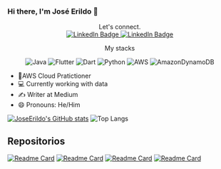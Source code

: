 ### Hi there, I'm José Erildo 👋

<div align="center">
  Let's connect.
</div>
<div align="center">
  <a href="https://www.linkedin.com/in/joseerildo" target="_blank">
    <img src="https://img.shields.io/badge/LinkedIn-0077B5?style=for-the-badge&logo=linkedin&logoColor=white" alt="LinkedIn Badge">
  </a>
  <a href="https://www.linkedin.com/in/joseerildo" target="_blank">
    <img src="https://img.shields.io/badge/Medium-12100E?style=for-the-badge&logo=medium&logoColor=white" alt="LinkedIn Badge">
  </a> 
</div>

<div align="center">
  
 My stacks
 
![Java](https://img.shields.io/badge/java-%23ED8B00.svg?style=for-the-badge&logo=openjdk&logoColor=white)
![Flutter](https://img.shields.io/badge/Flutter-%2302569B.svg?style=for-the-badge&logo=Flutter&logoColor=white)
![Dart](https://img.shields.io/badge/dart-%230175C2.svg?style=for-the-badge&logo=dart&logoColor=white)
![Python](https://img.shields.io/badge/python-3670A0?style=for-the-badge&logo=python&logoColor=ffdd54)
![AWS](https://img.shields.io/badge/AWS-%23FF9900.svg?style=for-the-badge&logo=amazon-aws&logoColor=white)
![AmazonDynamoDB](https://img.shields.io/badge/Amazon%20DynamoDB-4053D6?style=for-the-badge&logo=Amazon%20DynamoDB&logoColor=white)
</div>

- 💠AWS Cloud Pratictioner
- 💻 Currently working with data
- ✍ Writer at Medium
- 😄 Pronouns: He/Him






<!--
**JoseErildo/JoseErildo** is a ✨ _special_ ✨ repository because its `README.md` (this file) appears on your GitHub profile.

Here are some ideas to get you started:

- 🔭 I’m currently working on ...
- 🌱 I’m currently learning ...
- 👯 I’m looking to collaborate on ...
- 🤔 I’m looking for help with ...
- 💬 Ask me about ...
- 📫 How to reach me: ...
- 😄 Pronouns: ...
- ⚡ Fun fact: ...
-->


[![JoseErildo's GitHub stats](https://github-readme-stats.vercel.app/api?username=JoseErildo&theme=radical&show_icons=true)](https://github.com/JoseErildo/github-readme-stats)
![Top Langs](https://github-readme-stats.vercel.app/api/top-langs/?username=anuraghazra&layout=compact&theme=radical)

## Repositorios
[![Readme Card](https://github-readme-stats.vercel.app/api/pin/?username=JoseErildo&repo=nubank_app&theme=radical)](https://github.com/JoseErildo/nubank_app)
[![Readme Card](https://github-readme-stats.vercel.app/api/pin/?username=JoseErildo&repo=FlutterQuiz&theme=radical)](https://github.com/JoseErildo/FlutterQuiz)
[![Readme Card](https://github-readme-stats.vercel.app/api/pin/?username=JoseErildo&repo=CadastroDeFuncionarios&theme=radical)](https://github.com/JoseErildo/CadastroDeFuncionarios)
[![Readme Card](https://github-readme-stats.vercel.app/api/pin/?username=JoseErildo&repo=rollthedice&theme=radical)](https://github.com/JoseErildo/rollthedice)
